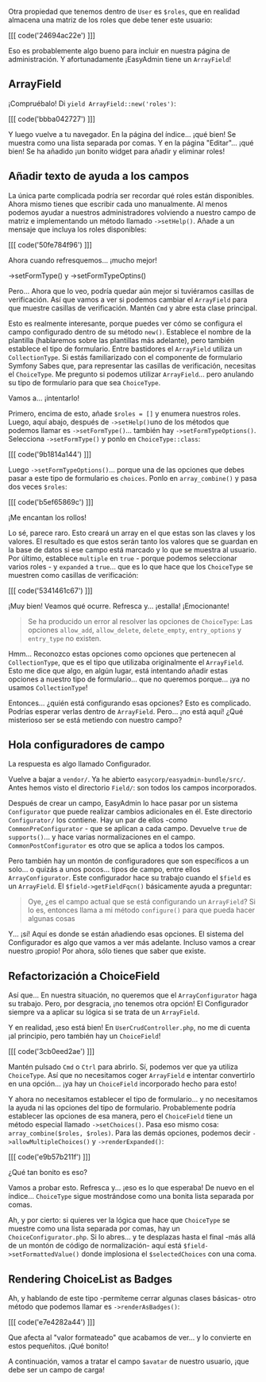 Otra propiedad que tenemos dentro de `User` es `$roles`, que en realidad almacena
una matriz de los roles que debe tener este usuario:

[[[ code('24694ac22e') ]]]

Eso es probablemente algo bueno para incluir en nuestra página de administración. Y afortunadamente
¡EasyAdmin tiene un `ArrayField`!

## ArrayField

¡Compruébalo! Di `yield ArrayField::new('roles')`:

[[[ code('bbba042727') ]]]

Y luego vuelve a tu navegador. En la página del índice... ¡qué bien! Se muestra como
una lista separada por comas. Y en la página "Editar"... ¡qué bien! Se ha añadido
¡un bonito widget para añadir y eliminar roles!

## Añadir texto de ayuda a los campos

La única parte complicada podría ser recordar qué roles están disponibles. Ahora mismo
tienes que escribir cada uno manualmente. Al menos podemos ayudar a nuestros administradores volviendo
a nuestro campo de matriz e implementando un método llamado `->setHelp()`. Añade a
un mensaje que incluya los roles disponibles:

[[[ code('50fe784f96') ]]]

Ahora cuando refresquemos... ¡mucho mejor!

->setFormType() y ->setFormTypeOptins()

Pero... Ahora que lo veo, podría quedar aún mejor si tuviéramos casillas de verificación.
Así que vamos a ver si podemos cambiar el `ArrayField` para que muestre casillas de verificación. Mantén
`Cmd` y abre esta clase principal.

Esto es realmente interesante, porque puedes ver cómo se configura el campo
configurado dentro de su método `new()`. Establece el nombre de la plantilla (hablaremos
sobre las plantillas más adelante), pero también establece el tipo de formulario. Entre bastidores
el `ArrayField` utiliza un `CollectionType`. Si estás familiarizado con el componente de formulario Symfony
Sabes que, para representar las casillas de verificación, necesitas el `ChoiceType`.
Me pregunto si podemos utilizar `ArrayField`... pero anulando su tipo de formulario para que sea
`ChoiceType`.

Vamos a... ¡intentarlo!

Primero, encima de esto, añade `$roles = []` y enumera nuestros roles. Luego, aquí abajo, después de
`->setHelp()`uno de los métodos que podemos llamar es `->setFormType()`... también hay
`->setFormTypeOptions()`. Selecciona `->setFormType()` y ponlo en `ChoiceType::class`:

[[[ code('9b1814a144') ]]]

Luego `->setFormTypeOptions()`... porque una de las opciones que debes pasar
a este tipo de formulario es `choices`. Ponlo en `array_combine()` y pasa dos veces `$roles`:

[[[ code('b5ef65869c') ]]]

¡Me encantan los rollos!

Lo sé, parece raro. Esto creará un array en el que estas son las claves
y los valores. El resultado es que estos serán tanto los valores que se guardan
en la base de datos si ese campo está marcado y lo que se muestra al usuario. Por último,
establece `multiple` en `true` - porque podemos seleccionar varios roles - y
`expanded` a `true`... que es lo que hace que los `ChoiceType` se muestren como casillas de verificación:

[[[ code('5341461c67') ]]]

¡Muy bien! Veamos qué ocurre. Refresca y... ¡estalla! ¡Emocionante!

> Se ha producido un error al resolver las opciones de `ChoiceType`: Las opciones
> `allow_add`, `allow_delete`, `delete_empty`, `entry_options` y `entry_type`
> no existen.

Hmm... Reconozco estas opciones como opciones que pertenecen al `CollectionType`,
que es el tipo que utilizaba originalmente el `ArrayField`. Esto me dice que
algo, en algún lugar, está intentando añadir estas opciones a nuestro tipo de formulario... que
no queremos porque... ¡ya no usamos `CollectionType`!

Entonces... ¿quién está configurando esas opciones? Esto es complicado. Podrías esperar verlas
dentro de `ArrayField`. Pero... ¡no está aquí! ¿Qué misterioso ser se está metiendo
con nuestro campo?

## Hola configuradores de campo

La respuesta es algo llamado Configurador.

Vuelve a bajar a `vendor/`. Ya he abierto `easycorp/easyadmin-bundle/src/`.
Antes hemos visto el directorio `Field/`: son todos los campos incorporados.

Después de crear un campo, EasyAdmin lo hace pasar por un sistema `Configurator` 
que puede realizar cambios adicionales en él. Este directorio `Configurator/` 
los contiene. Hay un par de ellos -como `CommonPreConfigurator` - que se
aplican a cada campo. Devuelve `true` de `supports()`... y hace varias
normalizaciones en el campo. `CommonPostConfigurator` es otro que se aplica a
todos los campos.

Pero también hay un montón de configuradores que son específicos
a un solo... o quizás a unos pocos... tipos de campo, entre ellos `ArrayConfigurator`.
Este configurador hace su trabajo cuando el `$field` es un `ArrayField`. El
`$field->getFieldFqcn()` básicamente ayuda a preguntar:

> Oye, ¿es el campo actual que se está configurando un `ArrayField`? Si lo es,
> entonces llama a mi método `configure()` para que pueda hacer algunas cosas

Y... ¡sí! Aquí es donde se están añadiendo esas opciones. El sistema del Configurador
es algo que vamos a ver más adelante. Incluso vamos a crear nuestro
¡propio! Por ahora, sólo tienes que saber que existe.

## Refactorización a ChoiceField

Así que... En nuestra situación, no queremos que el `ArrayConfigurator` haga su trabajo.
Pero, por desgracia, ¡no tenemos otra opción! El Configurador siempre va a
aplicar su lógica si se trata de un `ArrayField`.

Y en realidad, ¡eso está bien! En `UserCrudController.php`, no me di cuenta
¡al principio, pero también hay un `ChoiceField`!

[[[ code('3cb0eed2ae') ]]]

Mantén pulsado `Cmd` o `Ctrl` para abrirlo. Sí, podemos ver que ya utiliza `ChoiceType`.
Así que no necesitamos coger `ArrayField` e intentar convertirlo en una opción...
¡ya hay un `ChoiceField` incorporado hecho para esto!

Y ahora no necesitamos establecer el tipo de formulario... y no necesitamos la ayuda ni las
opciones del tipo de formulario. Probablemente podría establecer las opciones de esa manera, pero el
`ChoiceField` tiene un método especial llamado `->setChoices()`. Pasa eso mismo
cosa: `array_combine($roles, $roles)`. Para las demás opciones, podemos decir
`->allowMultipleChoices()` y `->renderExpanded()`:

[[[ code('e9b57b211f') ]]]

¿Qué tan bonito es eso?

Vamos a probar esto. Refresca y... ¡eso es lo que esperaba! De nuevo en
el índice... `ChoiceType` sigue mostrándose como una bonita lista separada por comas.

Ah, y por cierto: si quieres ver la lógica que hace que `ChoiceType` se muestre
como una lista separada por comas, hay un `ChoiceConfigurator.php`. Si lo abres...
y te desplazas hasta el final -más allá de un montón de código de normalización- aquí está
`$field->setFormattedValue()` donde implosiona el `$selectedChoices` con una coma.

## Rendering ChoiceList as Badges

Ah, y hablando de este tipo -permíteme cerrar algunas clases básicas- otro
método que podemos llamar es `->renderAsBadges()`:

[[[ code('e7e4282a44') ]]]

Que afecta al "valor formateado" que acabamos de ver... y lo convierte en estos
pequeñitos. ¡Qué bonito!

A continuación, vamos a tratar el campo `$avatar` de nuestro usuario, ¡que debe ser un campo de carga!
